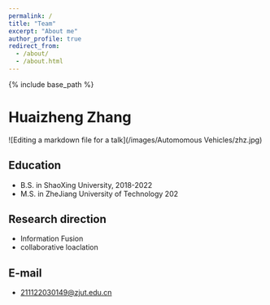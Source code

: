 ```yaml
---
permalink: /
title: "Team"
excerpt: "About me"
author_profile: true
redirect_from: 
  - /about/
  - /about.html
---
```

{% include base_path %}


Huaizheng Zhang
======
![Editing a markdown file for a talk](/images/Automomous Vehicles/zhz.jpg)

Education
------
* B.S. in ShaoXing University, 2018-2022
* M.S. in ZheJiang University of Technology 202

Research direction
------
* Information Fusion
* collaborative loaclation

E-mail
------
* 211122030149@zjut.edu.cn
  
